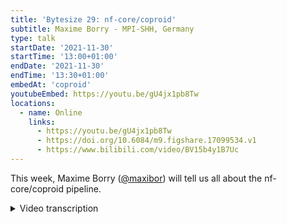 ```yaml
---
title: 'Bytesize 29: nf-core/coproid'
subtitle: Maxime Borry - MPI-SHH, Germany
type: talk
startDate: '2021-11-30'
startTime: '13:00+01:00'
endDate: '2021-11-30'
endTime: '13:30+01:00'
embedAt: 'coproid'
youtubeEmbed: https://youtu.be/gU4jx1pb8Tw
locations:
  - name: Online
    links:
      - https://youtu.be/gU4jx1pb8Tw
      - https://doi.org/10.6084/m9.figshare.17099534.v1
      - https://www.bilibili.com/video/BV15b4y1B7Uc
---
```


This week, Maxime Borry ([@maxibor](https://github.com/maxibor)) will tell us all about the nf-core/coproid pipeline.

<details markdown="1"><summary>Video transcription</summary>

:::note
The content has been edited to make it reader-friendly
:::

[0:01](https://youtu.be/gU4jx1pb8Tw&t=1)
Hi, everyone. As usual, I'd like to begin by thanking you for joining us and the Chan Zuckerberg Initiative for funding all nf-core events. We're joined today by Maxime Borry from the Max Planck Institute for the Science of Human History in Germany, and he will be presenting the nf-core/coproid pipeline. CoproID has been described to help identify the true maker of Illumina-sequenced coprolites or paleo feces by checking the microbiome composition and the endogenous DNA. I'm curious to learn how that's done. I am so excited for your talk today, Maxime. If you have any questions for Maxime, you can either unmute yourself at the end of the talk or use the chat function, and I will relay the questions over to him. Thanks very much for agreeing to present for us today, Maxime. I'd like to hand over to you now. Over to you.

[1:06](https://youtu.be/gU4jx1pb8Tw&t=66)
Okay. Thank you very much, Renuka. Hi. As Renuka mentioned, I'm Maxime. I'm a doctoral researcher at the Max Planck Institute for Evolutionary Anthropology. We moved from an institute this summer. We're now based in Leipzig in Germany. Let me tell you in the next 15 minutes about this coproID pipeline that I developed and published last year. What we're going to talk about today. We're going to briefly talk about what is a coprolite, the challenge of identifying their source or sometimes their sources. The solution that we brought with coproID, and also, because coproID was published more than a year ago, I will briefly touch at the end about nf-core then and now.

[2:03](https://youtu.be/gU4jx1pb8Tw&t=123)
What is a coprolite? If you google coprolite, this is probably the picture you're going to end up on. This coprolite is actually quite famous. It even has its own Wikipedia page. It's known as the Lloyd's Bank coprolite because it was discovered when they were doing construction work at the Lloyd's Bank, I believe in London. It's from the 9th century, so a bit more than 1000 years old. This coprolite is now on display in a museum. The fun fact about it is, one day while they were visitors, it broke in three pieces. It was someone's job to re-glue this old poop back into one single piece. If you read in the archeological literature, you will very often find the two words coprolite and paleofeces used interchangeably. They are not exactly the same thing, but for the purpose of this presentation and most of the time they will be used interchangeably.

[3:10](https://youtu.be/gU4jx1pb8Tw&t=190)
Why do we study coprolites? Coprolites are very interesting because they're in the window into the past of the gut microbiome of ancient individuals. It's a way of studying the gut microbiome as they are in modern studies, but for ancient archeological samples. For example, there was this paper that was published I think a month ago where they looked at coprolite from different time periods, including one from the Iron Age. 2,500 years ago, and they found proofs of blue cheese and beer consumption in miners from Austria. Without coprolite, you wouldn't be able to prove that they were consuming this blue cheese and this beer. It's quite cool. You can also look at things such as diseases and a lot of other things.

[4:14](https://youtu.be/gU4jx1pb8Tw&t=254)
When you work with ancient poop samples, there is an additional challenge of identifying the origin. You work with a modern sample, this question is quite straightforward because you sample directly from the origin. Let's say you do a study of the gut microbiome of Elmo that you're going to eventually successfully publish in nature. You know who did the poop that you're going to sequence. You know whose microbiome it is because you're directly getting the sample from the source. But when you work with archeological samples, it's not so straightforward. Coprolites are often found in the archeological context where you can't really easily attribute them a maker. You can't really say who made the coprolite either because there are no nearby human remains. Coprolites are very often found in isolation. For example, at the bottom of a mine, you know that there was human activity, but you don't have any skeletons, so you don't know really who made it for sure. Sometimes you're more lucky. For example, there were coprolites that were found directly in the guts of mummies. In this way, there is no question, but some other times it's not so obvious.

[5:44](https://youtu.be/gU4jx1pb8Tw&t=344)
The shape and the consistency is quite often degraded. For example, below you can see the picture of coprolites that we used in the coprolite article. If the archeologist didn't identify them first as poop, I wouldn't have even guessed that they were ancient poop. Very often in ancient sites, you have on the same place people were living with their animals, especially pet animals that were domesticated animals, like dogs and pigs. You had mixed human and animal occupation, meaning that the author of the poop could be different possibilities.

[6:31](https://youtu.be/gU4jx1pb8Tw&t=391)
What we came up with in the coprolite identification pipeline is the following. After some pre-processing, we go into two different parts, two different ways of identifying the host or the maker of the coprolite or the paleofeces. The first way is by comparing to the reference genomes, genomes with an "s", I'll come back to it in a second. The second way is to do some metagenomic profiling with some machine learning to identify the host from the microbiome composition. Then at the end, we put them together to give a nice report to the user.

[7:15](https://youtu.be/gU4jx1pb8Tw&t=435)
When you do host DNA competitive mapping, you align the DNA sequence that you have against your most likely genomes. For example, here, I took a modern pig microbiome study, and I aligned the reads that they got to the human and the pig genome. I looked at the log-fold to change of human versus pig or the pig versus human. Because it's a pig microbiome study, you're expecting to find much more pig DNA than human DNA in your sample. For most of the samples, it's true. There is, however, one surprising sample, and I let you come up with an explanation by yourself, but normally you shouldn't find that. It was a bit surprising when I found that even in a modern sample, because it meant that probably contamination was already happening in modern samples. When working with ancient samples, it was even more likely to happen, even though we take a lot of precautions, they're out there, the samples at first. Relying only on host DNA wasn't the only option. Also, here, they say that it's unlikely that the pig ate the human, but the opposite possibility is much more likely, humans eating pigs. If for pigs, it's not so much of an issue in the archaeological context, when archaeologists look at ancient feces, it has been much more often a problem to differentiate human from a dog poop. The problem is even doubled because in some civilization, it is known that people ate dogs. You would expect to find a mixture of human and dog DNA.

[9:34](https://youtu.be/gU4jx1pb8Tw&t=574)
The second step that we took to circumvent this issue is to look at the microbiome composition by using taxonomic profilers, such as Kraken2, then computing some sample pairwise distance metrics and doing some dimensionless reduction where it can get this nice plot. You can see your different samples in this dimensionally reduced space, in blue you have your dogs, in red and orange you have your humans, and in green you have some soil samples, you can see that they separate quite well. Based on this composition, and by comparing them to reference sample, here in this example, and say we have an imaginary unicorn gut microbiome profile, a dragon gut microbiome profile, you get this profile and you're asking, which profile does it look the most similar to? With some machine learning, a tool that's called SourcePredict, I realize I messed up the slide here. Okay, so sorry. Well, sorry, you're not going to see the slide I forgot, there... it's messed up. But with machine learning, you can identify the source of your sample by comparing them to reference samples. At the end... I messed it up so bad... At the end, you get a nice report that I can show you here. Okay. Sorry for that.

[11:39](https://youtu.be/gU4jx1pb8Tw?t=699)
Yes, so you get this interactive report, we have the summary table of the different findings. You have your microbiome embedding, so your samples in the dimensionally reduced space. Here are test samples, the sink samples are more or less within the human cluster. Then we get the summary plot where you have both the endogenous human versus dog DNA and the microbiome profile that are summarized in one single plot. We see that for two of the samples, it's quite clear that they are homo sapiens. For some of their sample either because there is a disagreement between the endogenous DNA competitive mapping and the microbiome profile or for some other reason, it is less clear. That's the summary report that you get at the end of the coproID pipeline, plus a lot of other things that I didn't mention that are specific to ancient DNA.

[12:45](https://youtu.be/gU4jx1pb8Tw&t=765)
The last release of nf-core/coproid was published in April 2020, so more than a year ago. More than a year in the nf-core history, short history, is quite a long time actually. That's why I put this picture here because if you look at the code of coproID, it looks like you're doing archeology of Nextflow code when you look at coproID. It was using nf-core tools version 1.8. In 1.8, there was no nf-core schema, and of course there was no nf-core DSL2 and no modules. When I look back at it, it's quite exciting to see that nf-core develops so rapidly, but it's also challenging to keep a pipeline up to date with the latest template and the latest evolution of nf-core, especially when you don't need to update it so much anymore because it's working, but you don't want... you don't need to add extra new functionalities. That's it from my end. The repository is nf-core/coproid. We published it in 2020, so the article is here, and there is a Slack channel, #coproid. If you have any questions, now is the time, and thank you very much again for inviting me to present coproID.

[14:33](https://youtu.be/gU4jx1pb8Tw&t=873)
(host) Thank you very much, Maxime. If you have any questions, you can unmute yourself, and so I've enabled that. You can unmute yourself and ask them directly. Alternatively, you can put them in the chat, and I can read them out. Let's wait a couple of seconds. Okay, so I don't see any questions pop up, and nobody has unmuted themselves. Thanks again, Maxime.

(speaker) You're welcome.

(host) We will be sharing the slides that Maxime presented today. They'll be uploaded to our website after being put up on Figshare. Now I'd like to announce that we have two more sessions lined up for you before the winter break. Please keep an eye out for announcements on the bytesize channel or on Twitter for future talks that will be coming up in January. See you next week.

</details>
